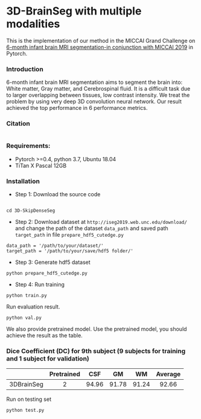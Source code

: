 # 3D-BrainSeg with multiple modalities

This is the implementation of our method in the MICCAI Grand Challenge on [6-month infant brain MRI segmentation-in conjunction with MICCAI 2019](http://iseg2019.web.unc.edu) in Pytorch. 

### Introduction
6-month infant brain MRI segmentation aims to segment the brain into: White matter, Gray matter, and Cerebrospinal fluid. It is a difficult task due to larger overlapping between tissues, low contrast intensity. We treat the problem by using very deep 3D convolution neural network. Our result achieved the top performance in 6 performance metrics. 

### Citation
```
```

### Requirements: 
- Pytorch >=0.4, python 3.7, Ubuntu 18.04
- TiTan X Pascal 12GB

### Installation
- Step 1: Download the source code
```

cd 3D-SkipDenseSeg
```
- Step 2: Download dataset at `http://iseg2019.web.unc.edu/download/` and change the path of the dataset `data_path` and saved path `target_path` in file `prepare_hdf5_cutedge.py`
```
data_path = '/path/to/your/dataset/'
target_path = '/path/to/your/save/hdf5 folder/'
```

- Step 3: Generate hdf5 dataset

```
python prepare_hdf5_cutedge.py
```

- Step 4: Run training

```
python train.py
```

Run evaluation result. 
```
python val.py
```
We also provide pretrained model. Use the pretrained model, you should achieve the result as the table. 
### Dice Coefficient (DC) for 9th subject (9 subjects for training and 1 subject for validation)
|                   | Pretrained |  CSF       | GM             | WM   | Average 
|-------------------|:-------------------:|:-------------------:|:---------------------:|:-----:|:--------------:|
|3DBrainSeg  |  2 | 94.96 | 91.78 | 91.24 | 92.66 |


Run on testing set
```
python test.py
```


